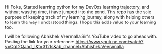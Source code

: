 Hi Folks,
Started learning python for my DevOps learning trajectory, and without wasting time, I have jumped into the pond. This repo has the sole purpose of keeping track of my learning journey, along with helping others 
to learn the way I understood things. I hope this adds value to your learning too.

I will be following Abhishek Veermalla Sir's YouTube video to go ahead with. Pasting the link for your reference:
https://www.youtube.com/watch?v=CqL2QJadi_I&t=3121s&ab_channel=Abhishek.Veeramalla

